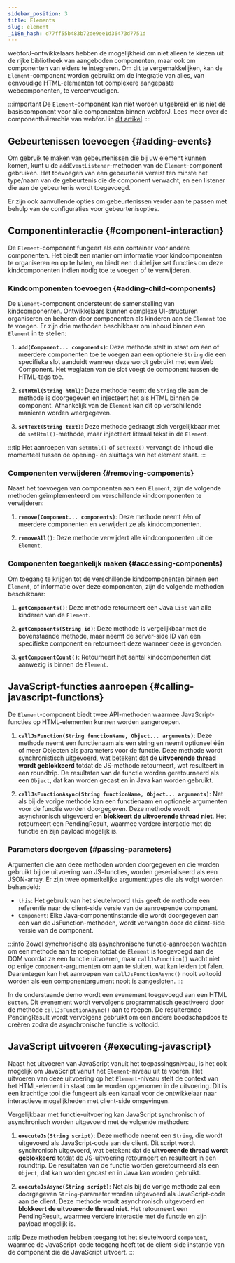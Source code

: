 ```yaml
---
sidebar_position: 3
title: Elements
slug: element
_i18n_hash: d77ff55b483b72de9ee1d36473d7751d
---
```

<DocChip chip='since' label='23.06' />
<JavadocLink type="foundation" location="com/webforj/component/element/Element" top='true'/>

webforJ-ontwikkelaars hebben de mogelijkheid om niet alleen te kiezen uit de rijke bibliotheek van aangeboden componenten, maar ook om componenten van elders te integreren. Om dit te vergemakkelijken, kan de `Element`-component worden gebruikt om de integratie van alles, van eenvoudige HTML-elementen tot complexere aangepaste webcomponenten, te vereenvoudigen.

:::important
De `Element`-component kan niet worden uitgebreid en is niet de basiscomponent voor alle componenten binnen webforJ. Lees meer over de componenthiërarchie van webforJ in [dit artikel](../architecture/controls-components.md).
:::

<ComponentDemo 
path='/webforj/elementinputdemo?' 
javaE='https://raw.githubusercontent.com/webforj/webforj-documentation/refs/heads/main/src/main/java/com/webforj/samples/views/element/ElementInputDemoView.java'
cssURL='/css/element/elementInput.css'
/>

## Gebeurtenissen toevoegen {#adding-events}

Om gebruik te maken van gebeurtenissen die bij uw element kunnen komen, kunt u de `addEventListener`-methoden van de `Element`-component gebruiken. Het toevoegen van een gebeurtenis vereist ten minste het type/naam van de gebeurtenis die de component verwacht, en een listener die aan de gebeurtenis wordt toegevoegd.

Er zijn ook aanvullende opties om gebeurtenissen verder aan te passen met behulp van de configuraties voor gebeurtenisopties.

<ComponentDemo 
path='/webforj/elementinputevent?' 
javaE='https://raw.githubusercontent.com/webforj/webforj-documentation/refs/heads/main/src/main/java/com/webforj/samples/views/element/ElementInputEventView.java'
cssURL='/css/element/elementInputEvent.css'
height='240px'
/>

## Componentinteractie {#component-interaction}

De `Element`-component fungeert als een container voor andere componenten. Het biedt een manier om informatie voor kindcomponenten te organiseren en op te halen, en biedt een duidelijke set functies om deze kindcomponenten indien nodig toe te voegen of te verwijderen.

### Kindcomponenten toevoegen {#adding-child-components}

De `Element`-component ondersteunt de samenstelling van kindcomponenten. Ontwikkelaars kunnen complexe UI-structuren organiseren en beheren door componenten als kinderen aan de `Element` toe te voegen. Er zijn drie methoden beschikbaar om inhoud binnen een `Element` in te stellen:

1. **`add(Component... components)`**: Deze methode stelt in staat om één of meerdere componenten toe te voegen aan een optionele `String` die een specifieke slot aanduidt wanneer deze wordt gebruikt met een Web Component. Het weglaten van de slot voegt de component tussen de HTML-tags toe.

2. **`setHtml(String html)`**: Deze methode neemt de `String` die aan de methode is doorgegeven en injecteert het als HTML binnen de component. Afhankelijk van de `Element` kan dit op verschillende manieren worden weergegeven.

3. **`setText(String text)`**: Deze methode gedraagt zich vergelijkbaar met de `setHtml()`-methode, maar injecteert literaal tekst in de `Element`.

<ComponentDemo 
path='/webforj/elementinputtext?' 
javaE='https://raw.githubusercontent.com/webforj/webforj-documentation/refs/heads/main/src/main/java/com/webforj/samples/views/element/ElementInputTextView.java'
cssURL='/css/element/elementInput.css'
height='175px'
/>

:::tip
Het aanroepen van `setHtml()` of `setText()` vervangt de inhoud die momenteel tussen de opening- en sluittags van het element staat.
:::

### Componenten verwijderen {#removing-components}

Naast het toevoegen van componenten aan een `Element`, zijn de volgende methoden geïmplementeerd om verschillende kindcomponenten te verwijderen:

1. **`remove(Component... components)`**: Deze methode neemt één of meerdere componenten en verwijdert ze als kindcomponenten.

2. **`removeAll()`**: Deze methode verwijdert alle kindcomponenten uit de `Element`.

### Componenten toegankelijk maken {#accessing-components}

Om toegang te krijgen tot de verschillende kindcomponenten binnen een `Element`, of informatie over deze componenten, zijn de volgende methoden beschikbaar:

1. **`getComponents()`**: Deze methode retourneert een Java `List` van alle kinderen van de `Element`.

2. **`getComponents(String id)`**: Deze methode is vergelijkbaar met de bovenstaande methode, maar neemt de server-side ID van een specifieke component en retourneert deze wanneer deze is gevonden.

3. **`getComponentCount()`**: Retourneert het aantal kindcomponenten dat aanwezig is binnen de `Element`.

## JavaScript-functies aanroepen {#calling-javascript-functions}

De `Element`-component biedt twee API-methoden waarmee JavaScript-functies op HTML-elementen kunnen worden aangeroepen.

1. **`callJsFunction(String functionName, Object... arguments)`**: Deze methode neemt een functienaam als een string en neemt optioneel één of meer Objecten als parameters voor de functie. Deze methode wordt synchronistisch uitgevoerd, wat betekent dat de **uitvoerende thread wordt geblokkeerd** totdat de JS-methode retourneert, wat resulteert in een roundtrip. De resultaten van de functie worden geretourneerd als een `Object`, dat kan worden gecast en in Java kan worden gebruikt.

2. **`callJsFunctionAsync(String functionName, Object... arguments)`**: Net als bij de vorige methode kan een functienaam en optionele argumenten voor de functie worden doorgegeven. Deze methode wordt asynchronisch uitgevoerd en **blokkeert de uitvoerende thread niet**. Het retourneert een <JavadocLink type="foundation" location="com/webforj/PendingResult" code='true'>PendingResult</JavadocLink>, waarmee verdere interactie met de functie en zijn payload mogelijk is.

### Parameters doorgeven {#passing-parameters}

Argumenten die aan deze methoden worden doorgegeven en die worden gebruikt bij de uitvoering van JS-functies, worden geserialiseerd als een JSON-array. Er zijn twee opmerkelijke argumenttypes die als volgt worden behandeld:
- `this`: Het gebruik van het sleutelwoord `this` geeft de methode een referentie naar de client-side versie van de aanroepende component.
- `Component`: Elke Java-componentinstantie die wordt doorgegeven aan een van de JsFunction-methoden, wordt vervangen door de client-side versie van de component.

:::info
Zowel synchronische als asynchronische functie-aanroepen wachten om een methode aan te roepen totdat de `Element` is toegevoegd aan de DOM voordat ze een functie uitvoeren, maar `callJsFunction()` wacht niet op enige `component`-argumenten om aan te sluiten, wat kan leiden tot falen. Daarentegen kan het aanroepen van `callJsFunctionAsync()` nooit voltooid worden als een componentargument nooit is aangesloten.
:::

In de onderstaande demo wordt een evenement toegevoegd aan een HTML `Button`. Dit evenement wordt vervolgens programmatisch geactiveerd door de methode `callJsFunctionAsync()` aan te roepen. De resulterende <JavadocLink type="foundation" location="com/webforj/PendingResult" code='true'>PendingResult</JavadocLink> wordt vervolgens gebruikt om een andere boodschapdoos te creëren zodra de asynchronische functie is voltooid.

<ComponentDemo 
path='/webforj/elementinputfunction?' 
javaE='https://raw.githubusercontent.com/webforj/webforj-documentation/refs/heads/main/src/main/java/com/webforj/samples/views/element/ElementInputFunctionView.java'
cssURL='/css/element/elementInput.css'
height='240px'
/>

## JavaScript uitvoeren {#executing-javascript}

Naast het uitvoeren van JavaScript vanuit het toepassingsniveau, is het ook mogelijk om JavaScript vanuit het `Element`-niveau uit te voeren. Het uitvoeren van deze uitvoering op het `Element`-niveau stelt de context van het HTML-element in staat om te worden opgenomen in de uitvoering. Dit is een krachtige tool die fungeert als een kanaal voor de ontwikkelaar naar interactieve mogelijkheden met client-side omgevingen.

Vergelijkbaar met functie-uitvoering kan JavaScript synchronisch of asynchronisch worden uitgevoerd met de volgende methoden:

1. **`executeJs(String script)`**: Deze methode neemt een `String`, die wordt uitgevoerd als JavaScript-code aan de client. Dit script wordt synchronisch uitgevoerd, wat betekent dat de **uitvoerende thread wordt geblokkeerd** totdat de JS-uitvoering retourneert en resulteert in een roundtrip. De resultaten van de functie worden geretourneerd als een `Object`, dat kan worden gecast en in Java kan worden gebruikt.

2. **`executeJsAsync(String script)`**: Net als bij de vorige methode zal een doorgegeven `String`-parameter worden uitgevoerd als JavaScript-code aan de client. Deze methode wordt asynchronisch uitgevoerd en **blokkeert de uitvoerende thread niet**. Het retourneert een <JavadocLink type="foundation" location="com/webforj/PendingResult" code='true'>PendingResult</JavadocLink>, waarmee verdere interactie met de functie en zijn payload mogelijk is.

:::tip
Deze methoden hebben toegang tot het sleutelwoord `component`, waarmee de JavaScript-code toegang heeft tot de client-side instantie van de component die de JavaScript uitvoert.
:::
